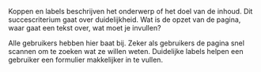 <!-- @license CC0-1.0 -->

Koppen en labels beschrijven het onderwerp of het doel van de inhoud. Dit succescriterium gaat over duidelijkheid. Wat is de opzet van de pagina, waar gaat een tekst over, wat moet je invullen? 

Alle gebruikers hebben hier baat bij. Zeker als gebruikers de pagina snel scannen om te zoeken wat ze willen weten. Duidelijke labels helpen een gebruiker een formulier makkelijker in te vullen.
